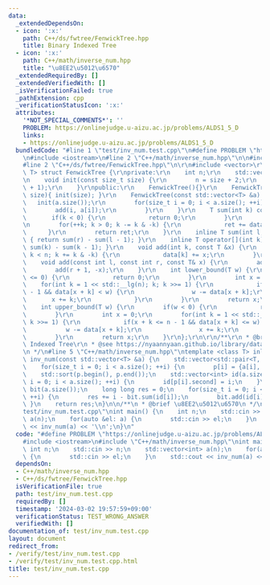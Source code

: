 ```yaml
---
data:
  _extendedDependsOn:
  - icon: ':x:'
    path: C++/ds/fwtree/FenwickTree.hpp
    title: Binary Indexed Tree
  - icon: ':x:'
    path: C++/math/inverse_num.hpp
    title: "\u8EE2\u5012\u6570"
  _extendedRequiredBy: []
  _extendedVerifiedWith: []
  _isVerificationFailed: true
  _pathExtension: cpp
  _verificationStatusIcon: ':x:'
  attributes:
    '*NOT_SPECIAL_COMMENTS*': ''
    PROBLEM: https://onlinejudge.u-aizu.ac.jp/problems/ALDS1_5_D
    links:
    - https://onlinejudge.u-aizu.ac.jp/problems/ALDS1_5_D
  bundledCode: "#line 1 \"test/inv_num.test.cpp\"\n#define PROBLEM \"https://onlinejudge.u-aizu.ac.jp/problems/ALDS1_5_D\"\
    \n#include <iostream>\n#line 2 \"C++/math/inverse_num.hpp\"\n\n#include <algorithm>\n\
    #line 2 \"C++/ds/fwtree/FenwickTree.hpp\"\n\r\n#include <vector>\r\ntemplate <class\
    \ T> struct FenwickTree {\r\nprivate:\r\n    int n;\r\n    std::vector<T> data;\r\
    \n    void init(const size_t size) {\r\n        n = size + 2;\r\n        data.resize(n\
    \ + 1);\r\n    }\r\npublic:\r\n    FenwickTree(){}\r\n    FenwickTree(const size_t\
    \ size){ init(size); }\r\n    FenwickTree(const std::vector<T> &a) {\r\n     \
    \   init(a.size());\r\n        for(size_t i = 0; i < a.size(); ++i) {\r\n    \
    \        add(i, a[i]);\r\n        }\r\n    }\r\n    T sum(int k) const {\r\n \
    \       if(k < 0) {\r\n            return 0;\r\n        }\r\n        T ret = 0;\r\
    \n        for(++k; k > 0; k -= k & -k) {\r\n            ret += data[k];\r\n  \
    \      }\r\n        return ret;\r\n    }\r\n    inline T sum(int l, int r) const\
    \ { return sum(r) - sum(l - 1); }\r\n    inline T operator[](int k) const { return\
    \ sum(k) - sum(k - 1); }\r\n    void add(int k, const T &x) {\r\n        for(++k;\
    \ k < n; k += k & -k) {\r\n            data[k] += x;\r\n        }\r\n    }\r\n\
    \    void add(const int l, const int r, const T& x) {\r\n        add(l, x);\r\n\
    \        add(r + 1, -x);\r\n    }\r\n    int lower_bound(T w) {\r\n        if(w\
    \ <= 0) {\r\n            return 0;\r\n        }\r\n        int x = 0;\r\n    \
    \    for(int k = 1 << std::__lg(n); k; k >>= 1) {\r\n            if(x + k <= n\
    \ - 1 && data[x + k] < w) {\r\n                w -= data[x + k];\r\n         \
    \       x += k;\r\n            }\r\n        }\r\n        return x;\r\n    }\r\n\
    \    int upper_bound(T w) {\r\n        if(w < 0) {\r\n            return 0;\r\n\
    \        }\r\n        int x = 0;\r\n        for(int k = 1 << std::__lg(n); k;\
    \ k >>= 1) {\r\n            if(x + k <= n - 1 && data[x + k] <= w) {\r\n     \
    \           w -= data[x + k];\r\n                x += k;\r\n            }\r\n\
    \        }\r\n        return x;\r\n    }\r\n};\r\n\r\n/**\r\n * @brief Binary\
    \ Indexed Tree\r\n * @see https://nyaannyaan.github.io/library/data-structure/binary-indexed-tree.hpp\r\
    \n */\n#line 5 \"C++/math/inverse_num.hpp\"\ntemplate <class T> inline long long\
    \ inv_num(const std::vector<T> &a) {\n    std::vector<std::pair<T, int>> p(a.size());\n\
    \    for(size_t i = 0; i < a.size(); ++i) {\n        p[i] = {a[i], i};\n    }\n\
    \    std::sort(p.begin(), p.end());\n    std::vector<int> id(a.size());\n    for(size_t\
    \ i = 0; i < a.size(); ++i) {\n        id[p[i].second] = i;\n    }\n    FenwickTree<T>\
    \ bit(a.size());\n    long long res = 0;\n    for(size_t i = 0; i < a.size();\
    \ ++i) {\n        res += i - bit.sum(id[i]);\n        bit.add(id[i], 1);\n   \
    \ }\n    return res;\n}\n\n/**\n * @brief \u8EE2\u5012\u6570\n */\n#line 4 \"\
    test/inv_num.test.cpp\"\nint main() {\n    int n;\n    std::cin >> n;\n    std::vector<int>\
    \ a(n);\n    for(auto &el: a) {\n        std::cin >> el;\n    }\n    std::cout\
    \ << inv_num(a) << '\\n';\n}\n"
  code: "#define PROBLEM \"https://onlinejudge.u-aizu.ac.jp/problems/ALDS1_5_D\"\n\
    #include <iostream>\n#include \"C++/math/inverse_num.hpp\"\nint main() {\n   \
    \ int n;\n    std::cin >> n;\n    std::vector<int> a(n);\n    for(auto &el: a)\
    \ {\n        std::cin >> el;\n    }\n    std::cout << inv_num(a) << '\\n';\n}"
  dependsOn:
  - C++/math/inverse_num.hpp
  - C++/ds/fwtree/FenwickTree.hpp
  isVerificationFile: true
  path: test/inv_num.test.cpp
  requiredBy: []
  timestamp: '2024-03-02 19:57:59+09:00'
  verificationStatus: TEST_WRONG_ANSWER
  verifiedWith: []
documentation_of: test/inv_num.test.cpp
layout: document
redirect_from:
- /verify/test/inv_num.test.cpp
- /verify/test/inv_num.test.cpp.html
title: test/inv_num.test.cpp
---
```

